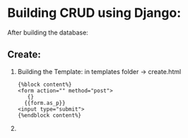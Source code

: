 # Building CRUD using Django:

After building the database:

## Create:
1. Building the Template:
   in templates folder -> create.html
   ```
   {%block content%}
   <form action="" method="post">
      {}
     {{form.as_p}}
   <input type="submit">
   {%endblock content%}
   ```
2. 